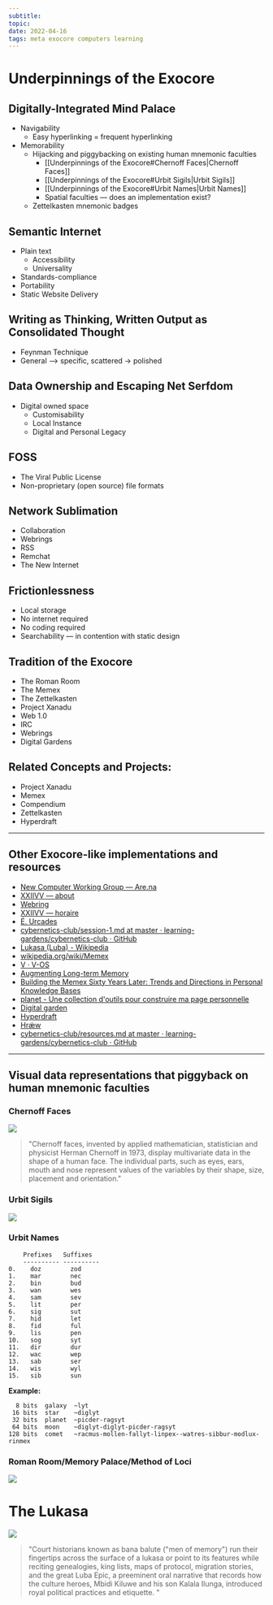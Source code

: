 ```yaml
---
subtitle: 
topic:
date: 2022-04-16
tags: meta exocore computers learning
---
```


# Underpinnings of the Exocore

## Digitally-Integrated Mind Palace
- Navigability
  - Easy hyperlinking = frequent hyperlinking
- Memorability
  - Hijacking and piggybacking on existing human mnemonic faculties
    - [[Underpinnings of the Exocore#Chernoff Faces|Chernoff Faces]] 
    - [[Underpinnings of the Exocore#Urbit Sigils|Urbit Sigils]] 
    - [[Underpinnings of the Exocore#Urbit Names|Urbit Names]] 
    - Spatial faculties — does an implementation exist?
  - Zettelkasten mnemonic badges

## Semantic Internet
- Plain text
  - Accessibility
  - Universality
- Standards-compliance
- Portability
- Static Website Delivery
  
## Writing as Thinking, Written Output as Consolidated Thought
 - Feynman Technique
 - General —> specific, scattered -> polished

## Data Ownership and Escaping Net Serfdom
- Digital owned space
  - Customisability
  - Local Instance
  - Digital and Personal Legacy

## FOSS
- The Viral Public License
- Non-proprietary (open source) file formats

## Network Sublimation
- Collaboration
- Webrings
- RSS
- Remchat
- The New Internet

## Frictionlessness
- Local storage
- No internet required
- No coding required
- Searchability — in contention with static design

## Tradition of the Exocore
- The Roman Room
- The Memex
- The Zettelkasten 
- Project Xanadu
- Web 1.0
- IRC 
- Webrings 
- Digital Gardens
  
## Related Concepts and Projects:
- Project Xanadu
- Memex
- Compendium
- Zettelkasten
- Hyperdraft

---

## Other Exocore-like implementations and resources

* [New Computer Working Group — Are.na](https://www.are.na/new-computer-working-group)
* [XXIIVV — about](https://wiki.xxiivv.com/site/about.html)
* [Webring](https://webring.xxiivv.com/)
* [XXIIVV — horaire](https://wiki.xxiivv.com/site/horaire.html)
* [É. Urcades](https://urcad.es/writing/rfc001/)
* [cybernetics-club/session-1.md at master · learning-gardens/cybernetics-club · GitHub](https://github.com/learning-gardens/cybernetics-club/blob/master/minutes/session-1.md)
* [Lukasa (Luba) - Wikipedia](https://en.wikipedia.org/wiki/Lukasa_(Luba))
* [wikipedia.org/wiki/Memex](https://en.wikipedia.org/wiki/Memex)
* [V · V-OS](https://v-os.ca/v-os)
* [Augmenting Long-term Memory](http://augmentingcognition.com/ltm.html)
* [Building the Memex Sixty Years Later: Trends and Directions in Personal Knowledge Bases](https://scholar.colorado.edu/concern/reports/t722h9830)
* [planet - Une collection d'outils pour construire ma page personnelle](https://xvw.github.io/projects/planet.html)
* [Digital garden](https://rosano.hmm.garden/01etwe6d05s2c8m8fj53wh3s4w)
* [Hyperdraft](https://rosano.hmm.garden/01etj3kw7w4zyz1f5ktnnagn7n)
* [Hrǽw](https://hraew.autophagy.io/)
* [cybernetics-club/resources.md at master · learning-gardens/cybernetics-club · GitHub](https://github.com/learning-gardens/cybernetics-club/blob/master/resources.md)

---

## Visual data representations that piggyback on human mnemonic faculties 
### Chernoff Faces 
![](/images/chernoff-faces.png)

  > "Chernoff faces, invented by applied mathematician, statistician and physicist Herman Chernoff in 1973, display multivariate data in the shape of a human face. The individual parts, such as eyes, ears, mouth and nose represent values of the variables by their shape, size, placement and orientation."

### Urbit Sigils
![](/images/urbit-sigils.png)

### Urbit Names
```
    Prefixes   Suffixes
    ---------- ---------- 
0.    doz        zod
1.    mar        nec
2.    bin        bud
3.    wan        wes
4.    sam        sev
5.    lit        per
6.    sig        sut
7.    hid        let
8.    fid        ful
9.    lis        pen
10.   sog        syt
11.   dir        dur
12.   wac        wep
13.   sab        ser
14.   wis        wyl
15.   sib        sun
```

**Example:**
```
  8 bits  galaxy  ~lyt
 16 bits  star    ~diglyt
 32 bits  planet  ~picder-ragsyt
 64 bits  moon    ~diglyt-diglyt-picder-ragsyt
128 bits  comet   ~racmus-mollen-fallyt-linpex--watres-sibbur-modlux-rinmex
```

### Roman Room/Memory Palace/Method of Loci

![]( /images/roman-room.jpg)

# The Lukasa

![](/images/lukasa.jpg)
> "Court historians known as bana balute ("men of memory") run their fingertips across the surface of a lukasa or point to its features while reciting genealogies, king lists, maps of protocol, migration stories, and the great Luba Epic, a preeminent oral narrative that records how the culture heroes, Mbidi Kiluwe and his son Kalala Ilunga, introduced royal political practices and etiquette. "

[//begin]: # "Autogenerated link references for markdown compatibility"
[exocore-underpinnings#Chernoff Faces|Chernoff Faces]: exocore-underpinnings "Underpinnings of the Exocore"
[exocore-underpinnings#Urbit Sigils|Urbit Sigils]: exocore-underpinnings "Underpinnings of the Exocore"
[exocore-underpinnings#Urbit Names|Urbit Names]: exocore-underpinnings "Underpinnings of the Exocore"
[//end]: # "Autogenerated link references"